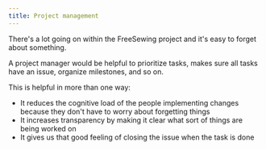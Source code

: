 ```yaml
---
title: Project management
---
```


There's a lot going on within the FreeSewing project and it's easy to forget about something.

A project manager would be helpful to prioritize tasks, makes sure all tasks have an issue,
organize milestones, and so on.

This is helpful in more than one way:

 - It reduces the cognitive load of the people implementing changes because they don't have to worry about forgetting things
 - It increases transparency by making it clear what sort of things are being worked on
 - It gives us that good feeling of closing the issue when the task is done

